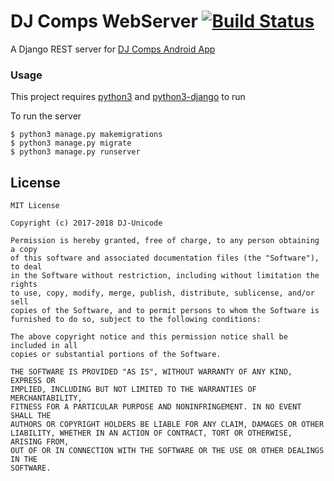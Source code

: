 # DJ Comps WebServer [![Build Status](https://travis-ci.org/djunicode/DJ-Comps-WebServer.svg?branch=master)](https://travis-ci.org/djunicode/DJ-Comps-WebServer)

A Django REST server for [DJ Comps Android App](https://github.com/djunicode/DJ-Comps-Android-App)

### Usage

This project requires [python3](https://www.python.org/) and [python3-django](https://www.djangoproject.com/) to run

To run the server

```
$ python3 manage.py makemigrations
$ python3 manage.py migrate
$ python3 manage.py runserver
```

## License

    MIT License

    Copyright (c) 2017-2018 DJ-Unicode

    Permission is hereby granted, free of charge, to any person obtaining a copy
    of this software and associated documentation files (the "Software"), to deal
    in the Software without restriction, including without limitation the rights
    to use, copy, modify, merge, publish, distribute, sublicense, and/or sell
    copies of the Software, and to permit persons to whom the Software is
    furnished to do so, subject to the following conditions:

    The above copyright notice and this permission notice shall be included in all
    copies or substantial portions of the Software.

    THE SOFTWARE IS PROVIDED "AS IS", WITHOUT WARRANTY OF ANY KIND, EXPRESS OR
    IMPLIED, INCLUDING BUT NOT LIMITED TO THE WARRANTIES OF MERCHANTABILITY,
    FITNESS FOR A PARTICULAR PURPOSE AND NONINFRINGEMENT. IN NO EVENT SHALL THE
    AUTHORS OR COPYRIGHT HOLDERS BE LIABLE FOR ANY CLAIM, DAMAGES OR OTHER
    LIABILITY, WHETHER IN AN ACTION OF CONTRACT, TORT OR OTHERWISE, ARISING FROM,
    OUT OF OR IN CONNECTION WITH THE SOFTWARE OR THE USE OR OTHER DEALINGS IN THE
    SOFTWARE.